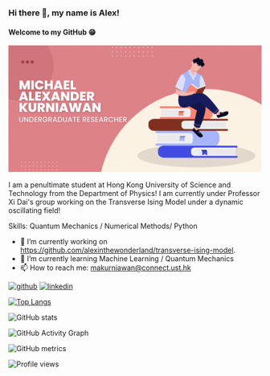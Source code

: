 ### Hi there 👋, my name is Alex!
#### Welcome to my GitHub 😁
![Welcome to my GitHub 😁](https://github.com/alexinthewonderland/alexinthewonderland/blob/main/GitHub%20Banner.gif)

I am a penultimate student at Hong Kong University of Science and Technology from the Department of Physics! I am currently under Professor Xi Dai's group working on the Transverse Ising Model under a dynamic oscillating field!

Skills: Quantum Mechanics / Numerical Methods/ Python

- 🔭 I’m currently working on https://github.com/alexinthewonderland/transverse-ising-model. 
- 🌱 I’m currently learning Machine Learning / Quantum Mechanics 
- 📫 How to reach me: makurniawan@connect.ust.hk 


[<img src='https://cdn.jsdelivr.net/npm/simple-icons@3.0.1/icons/github.svg' alt='github' height='40'>](https://github.com/alexinthewonderland)  [<img src='https://cdn.jsdelivr.net/npm/simple-icons@3.0.1/icons/linkedin.svg' alt='linkedin' height='40'>](https://www.linkedin.com/in/mikealexanderk//)  

[![Top Langs](https://github-readme-stats.vercel.app/api/top-langs/?username=alexinthewonderland)](https://github.com/anuraghazra/github-readme-stats)

![GitHub stats](https://github-readme-stats.vercel.app/api?username=alexinthewonderland&show_icons=true)  

![GitHub Activity Graph](https://activity-graph.herokuapp.com/graph?username=alexinthewonderland)  

![GitHub metrics](https://metrics.lecoq.io/alexinthewonderland)  

![Profile views](https://gpvc.arturio.dev/alexinthewonderland)  
